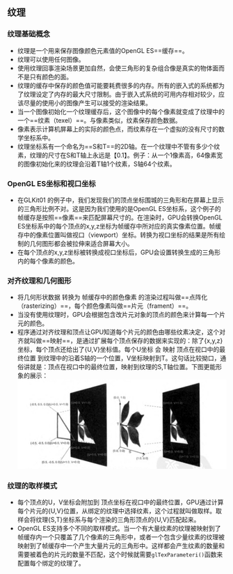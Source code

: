 ## 纹理
### 纹理基础概念
- 纹理是一个用来保存图像颜色元素值的OpenGL ES==缓存==。
- 纹理可以使用任何图像。
- 使用纹理回事渲染场景更加自然，会使三角形的复杂组合像是真实的物体面而不是只有颜色的面。
- 纹理的缓存中保存的颜色值可能要耗费很多的内存。所有的嵌入式的系统都为了纹理设定了内存的最大尺寸限制。由于嵌入式系统的可用内存相对较少，应该尽量的使用小的图像产生可以接受的渲染结果。
- 当一个图像初始化一个纹理缓存后，这个图像中的每个像素就变成了纹理中的一个==纹素（texel）==。与像素类似，纹素保存颜色数据。
- 像素表示计算机屏幕上的实际的颜色点，而纹素存在一个虚拟的没有尺寸的数学坐标系中。
- 纹理坐标系有一个命名为==S和T==的2D轴。在一个纹理中不管有多少个纹素，纹理的尺寸在S和T轴上永远是【0.1】。例子：从一个1像素高，64像素宽的图像初始化来的纹理会沿着T轴1个纹素，S轴64个纹素。

### OpenGL ES坐标和视口坐标
- 在GLKit01 的例子中，我们发现我们的顶点坐标围城的三角形和在屏幕上显示的三角形比例不对。这是因为我们使用的是OpenGL ES坐标系，这个例子的帧缓存是按照==像素==来匹配屏幕尺寸的。在渲染时，GPU会转换OpenGL ES坐标系中的每个顶点的x,y,z坐标为帧缓存中所对应的真实像素位置。帧缓存中的像素位置叫做视口（viewport）坐标。转换为视口坐标的结果是所有绘制的几何图形都会被拉伸来适合屏幕大小。
- 在每个顶点的x,y,z坐标被转换成视口坐标后，GPU会设置转换生成的三角形内的每个像素的颜色。

### 对齐纹理和几何图形
- 将几何形状数据 转换为 帧缓存中的颜色像素 的渲染过程叫做==点阵化（rasterizing）==，每个颜色像素叫做==片元（frament）==。
- 当没有使用纹理时，GPU会根据包含改片元对象的顶点的颜色来计算每一个片元的颜色。
- 程序通过对齐纹理和顶点让GPU知道每个片元的颜色由哪些纹素决定，这个对齐就叫做==映射==，是通过扩展每个顶点保存的数据来实现的：除了{x,y,z}坐标，每个顶点还给出了{U,V}坐标值。每个U坐标 会 映射 顶点在视口中的最终位置 到纹理中的沿着S轴的一个位置，V坐标映射到T。这句话比较拗口，通俗讲就是：顶点在视口中的最终位置，映射到纹理的S,T轴位置。下图更能形象的展示：![](media/06.jpg)

### 纹理的取样模式
- 每个顶点的U，V坐标会附加到 顶点坐标在视口中的最终位置，GPU通过计算每个片元的{U,V}位置，从绑定的纹理中选择纹素，这个过程就叫做取样。取样会将纹理{S,T}坐标系与每个渲染的三角形顶点的{U,V}匹配起来。
- OpenGL ES支持多个不同的取样模式。当一个有大量纹素的纹理被映射到了帧缓存内一个只覆盖了几个像素的三角形中，或者一个包含少量纹素的纹理被映射到了帧缓存中一个产生大量片元的三角形中。这样都会产生纹素的数量和需要被着色的片元的数量不匹配，这个时候就需要`glTexParameteri()`函数来配置每个绑定的纹理了。

